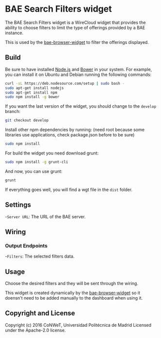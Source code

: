 BAE Search Filters widget
======================

The BAE Search Filters widget is a WireCloud widget that provides the ability to choose filters to limit the type of offerings provided by a BAE instance.

This is used by the [bae-browser-widget](https://github.com/Wirecloud/bae-browser-widget) to filter the offerings displayed.

Build
-----

Be sure to have installed [Node.js](http://node.js) and [Bower](http://bower.io) in your system. For example, you can install it on Ubuntu and Debian running the following commands:

```bash
curl -sL https://deb.nodesource.com/setup | sudo bash -
sudo apt-get install nodejs
sudo apt-get install npm
sudo npm install -g bower
```

If you want the last version of the widget, you should change to the `develop` branch:

```bash
git checkout develop
```

Install other npm dependencies by running: (need root because some libraries use applications, check package.json before to be sure)

```bash
sudo npm install
```

For build the widget you need download grunt:

```bash
sudo npm install -g grunt-cli
```

And now, you can use grunt:

```bash
grunt
```

If everything goes well, you will find a wgt file in the `dist` folder.

## Settings

-`Server URL`: The URL of the BAE server.

## Wiring

### Output Endpoints

-`Filters`: The selected filters data.

## Usage

Choose the desired filters and they will be sent through the wiring.

This widget is created dynamically by the [bae-browser-widget](https://github.com/Wirecloud/bae-browser-widget) so it doensn't need to be added manually to the dashboard when using it.

## Copyright and License

Copyright (c) 2016 CoNWeT, Universidad Politécnica de Madrid
Licensed under the Apache-2.0 license.

